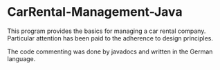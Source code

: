 # CarRental-Management-Java
This program provides the basics for managing a car rental company. Particular attention has been paid to the adherence to design principles. 

The code commenting was done by javadocs and written in the German language.
